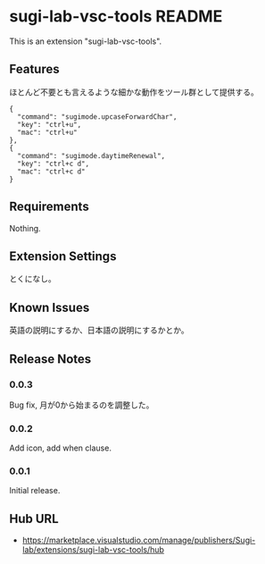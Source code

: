 # sugi-lab-vsc-tools README

This is an extension "sugi-lab-vsc-tools".

## Features

ほとんど不要とも言えるような細かな動作をツール群として提供する。

```
{
  "command": "sugimode.upcaseForwardChar",
  "key": "ctrl+u",
  "mac": "ctrl+u"
},
{
  "command": "sugimode.daytimeRenewal",
  "key": "ctrl+c d",
  "mac": "ctrl+c d"
}
```

        
## Requirements

Nothing.

## Extension Settings

とくになし。

## Known Issues

英語の説明にするか、日本語の説明にするかとか。

## Release Notes

### 0.0.3

Bug fix, 月が0から始まるのを調整した。

### 0.0.2

Add icon, add when clause.

### 0.0.1

Initial release.

## Hub URL

- https://marketplace.visualstudio.com/manage/publishers/Sugi-lab/extensions/sugi-lab-vsc-tools/hub


